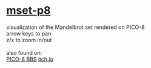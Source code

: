 # [mset-p8](https://binglecringle180.github.io/mset-p8/)
visualization of the Mandelbrot set rendered on PICO-8\
arrow keys to pan\
z/x to zoom in/out\
\
also found on:\
[PICO-8 BBS](https://www.lexaloffle.com/bbs/?uid=92793) [itch.io](https://infurity.itch.io/mandelbrot-set-pico-8)
